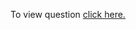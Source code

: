 To view question <a href="https://leetcode.com/problems/set-matrix-zeroes/" target="_blank">click here.</a>